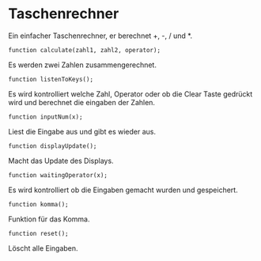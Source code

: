 # Taschenrechner

Ein einfacher Taschenrechner, er berechnet +, -, / und \*.

```
function calculate(zahl1, zahl2, operator);
```

Es werden zwei Zahlen zusammengerechnet.

```
function listenToKeys();
```

Es wird kontrolliert welche Zahl, Operator oder ob die Clear Taste gedrückt wird und berechnet die eingaben der Zahlen.

```
function inputNum(x);
```

Liest die Eingabe aus und gibt es wieder aus.

```
function displayUpdate();
```

Macht das Update des Displays.

```
function waitingOperator(x);
```

Es wird kontrolliert ob die Eingaben gemacht wurden und gespeichert.

```
function komma();
```

Funktion für das Komma.

```
function reset();
```

Löscht alle Eingaben.
